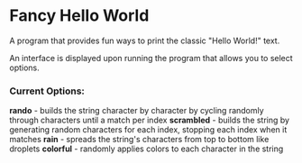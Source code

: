 # Fancy Hello World
A program that provides fun ways to print the classic "Hello World!" text.

An interface is displayed upon running the program that allows you to select options.

### Current Options:
**rando** - builds the string character by character by cycling randomly through characters until a match per index
**scrambled** - builds the string by generating random characters for each index, stopping each index when it matches
**rain** - spreads the string's characters from top to bottom like droplets
**colorful** - randomly applies colors to each character in the string

